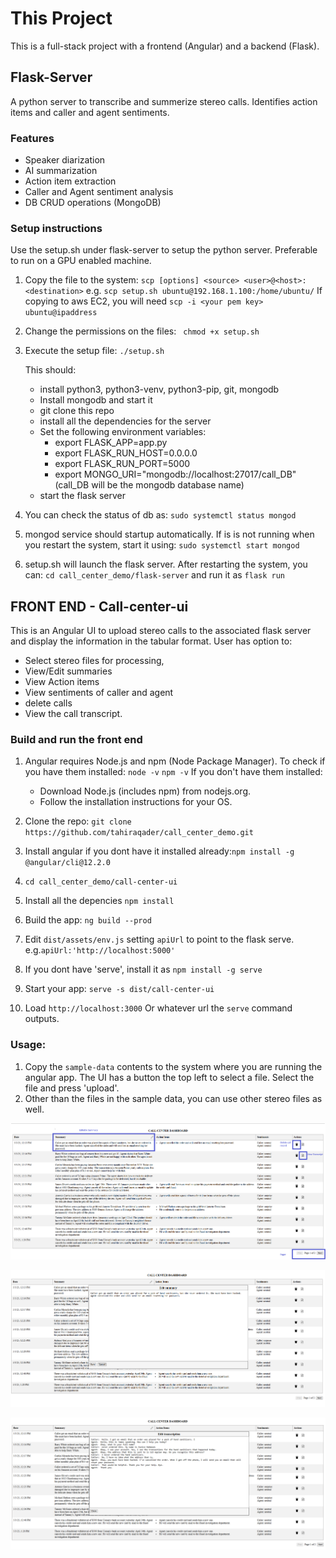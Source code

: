 # This  Project

This is a full-stack project with a frontend (Angular) and a backend (Flask).
## Flask-Server

A python server to transcribe and summerize stereo calls. Identifies action items and caller and agent sentiments.
### Features

- Speaker diarization
- AI summarization
- Action item extraction
- Caller and Agent sentiment analysis
- DB CRUD operations (MongoDB)


### Setup instructions

Use the setup.sh under flask-server to setup the python server. Preferable to run on a GPU enabled machine. 

1. Copy the  file to the system: 
    `scp [options] <source> <user>@<host>:<destination>` e.g. `scp setup.sh ubuntu@192.168.1.100:/home/ubuntu/`
If copying to aws EC2, you will need `scp -i <your pem key> ubuntu@ipaddress`

1. Change the permissions on the files:
    ` chmod +x setup.sh`

1. Execute the setup file:
     `./setup.sh`
 
    This should: 
    - install python3, python3-venv, python3-pip, git, mongodb
    - Install mongodb and start it 
    - git clone this repo
    - install all the dependencies for the server
    - Set the following environment variables:
        - export FLASK_APP=app.py
        - export FLASK_RUN_HOST=0.0.0.0
        - export FLASK_RUN_PORT=5000
        - export MONGO_URI="mongodb://localhost:27017/call_DB" (call_DB will be the mongodb database name)
    - start the flask server
1. You can check the status of db as: `sudo systemctl status mongod`
1. mongod service should startup automatically. If is is not running when you restart the system, start it using: `sudo systemctl start mongod`
1. setup.sh will launch the flask server. After restarting the system, you can: `cd call_center_demo/flask-server` and run it as `flask run` 

## FRONT END - Call-center-ui

This is an Angular UI to upload stereo calls to the associated flask server and display the information in the tabular format. User has option to:
- Select stereo files for processing,
- View/Edit summaries
- View Action items
- View sentiments of caller and agent
- delete calls
- View the call transcript.

### Build and run the front end

1. Angular requires Node.js and npm (Node Package Manager). To check if you have them installed: 
    `node -v`
    `npm -v`
    If you don't have them installed:

    - Download Node.js (includes npm) from nodejs.org.
    - Follow the installation instructions for your OS.

2. Clone the repo: `git clone https://github.com/tahiraqader/call_center_demo.git`
3. Install angular if you dont have it installed already:`npm install -g @angular/cli@12.2.0`
1. `cd call_center_demo/call-center-ui`
1. Install all the depencies `npm install`
4. Build the app: `ng build --prod`
5. Edit `dist/assets/env.js` setting  `apiUrl` to point to the flask serve. e.g.`apiUrl:'http://localhost:5000'`
6. If you dont have 'serve', install it as `npm install -g serve`
7. Start your app: `serve -s dist/call-center-ui`
8. Load `http://localhost:3000` Or whatever url the `serve` command outputs.

### Usage:
1. Copy the `sample-data`  contents to the system where you are running the angular app. The UI has a button the top left to select a file. Select the file and press 'upload'.
2. Other than the files in the sample data, you can use other stereo files as well.

![Call Center Dashboard](screenshots/table.png)

![Edit Summary](screenshots/summary.png)

![Call Transcript](screenshots/transcript.png)
